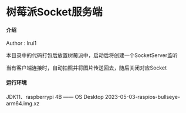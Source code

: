 # 树莓派Socket服务端

#### 介绍

Author : lrui1

本目录中的代码打包后放置树莓派中，启动后将创建一个SocketServer监听

当有客户端连接时，自动拍照并将图片传送回去，随后关闭对应Socket

#### 运行环境

JDK11、raspberrypi 4B —— OS Desktop 2023-05-03-raspios-bullseye-arm64.img.xz